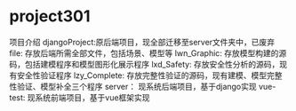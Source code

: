 # project301
项目介绍
djangoProject:原后端项目，现全部迁移至server文件夹中，已废弃
file:
存放后端所需全部文件，包括场景、模型等
lwn_Graphic:
存放模型构建的源码，包括建模程序和模型图形化展示程序
lxd_Safety:
存放安全性分析的源码，现有安全性验证程序
lzy_Complete:
存放完整性验证的源码，现有建模、模型完整性验证、模型补全三个程序
server：
现系统后端项目，基于django实现
vue-test:
现系统前端项目，基于vue框架实现
